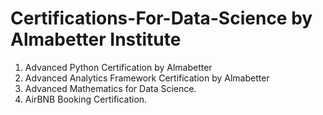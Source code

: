 # Certifications-For-Data-Science by Almabetter Institute 
1) Advanced Python Certification by Almabetter
2) Advanced Analytics Framework Certification by Almabetter
3) Advanced Mathematics for Data Science.
4) AirBNB Booking Certification.
